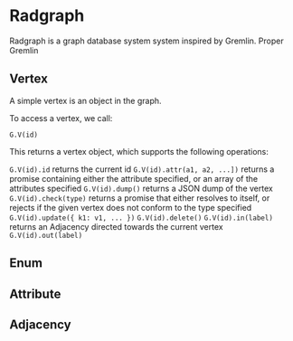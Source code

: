 # Radgraph

Radgraph is a graph database system system inspired by Gremlin.
Proper Gremlin 

## Vertex

A simple vertex is an object in the graph.

To access a vertex, we call:

`G.V(id)`

This returns a vertex object, which supports the following operations:

`G.V(id).id` returns the current id
`G.V(id).attr(a1, a2, ...])` returns a promise containing either the attribute specified, or an array of the attributes specified
`G.V(id).dump()` returns a JSON dump of the vertex
`G.V(id).check(type)` returns a promise that either resolves to itself, or rejects if the given vertex does not conform to the type specified
`G.V(id).update({ k1: v1, ... })`
`G.V(id).delete()`
`G.V(id).in(label)` returns an Adjacency directed towards the current vertex
`G.V(id).out(label)`

## Enum

## Attribute

## Adjacency
